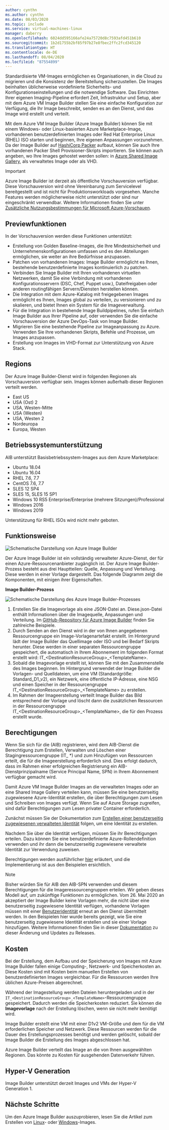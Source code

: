 ```yaml
---
author: cynthn
ms.author: cynthn
ms.date: 08/03/2020
ms.topic: include
ms.service: virtual-machines-linux
manager: daberry
ms.openlocfilehash: 6024dd595166afe24a75720d8c7593afd451b610
ms.sourcegitcommit: 1b2d1755b2bf85f97b27e8fbec2ffc2fcd345120
ms.translationtype: HT
ms.contentlocale: de-DE
ms.lasthandoff: 08/04/2020
ms.locfileid: "87554899"
---
```

Standardisierte VM-Images ermöglichen es Organisationen, in die Cloud zu migrieren und die Konsistenz der Bereitstellung sicherzustellen. Die Images beinhalten üblicherweise vordefinierte Sicherheits- und Konfigurationseinstellungen und die notwendige Software. Das Einrichten Ihrer eigenen Imaging-Pipeline erfordert Zeit, Infrastruktur und Setup, aber mit dem Azure VM Image Builder stellen Sie eine einfache Konfiguration zur Verfügung, die Ihr Image beschreibt, senden es an den Dienst, und das Image wird erstellt und verteilt.
 
Mit dem Azure VM Image Builder (Azure Image Builder) können Sie mit einem Windows- oder Linux-basierten Azure Marketplace-Image, vorhandenen benutzerdefinierten Images oder Red Hat Enterprise Linux (RHEL) ISO starten und beginnen, Ihre eigenen Anpassungen vorzunehmen. Da der Image Builder auf [HashiCorp Packer](https://packer.io/) aufbaut, können Sie auch Ihre vorhandenen Packer Shell Provisioner-Skripts importieren. Sie können auch angeben, wo Ihre Images gehostet werden sollen: in [Azure Shared Image Gallery](https://docs.microsoft.com/azure/virtual-machines/windows/shared-image-galleries), als verwaltetes Image oder als VHD.

> [!IMPORTANT]
> Azure Image Builder ist derzeit als öffentliche Vorschauversion verfügbar.
> Diese Vorschauversion wird ohne Vereinbarung zum Servicelevel bereitgestellt und ist nicht für Produktionsworkloads vorgesehen. Manche Features werden möglicherweise nicht unterstützt oder sind nur eingeschränkt verwendbar. Weitere Informationen finden Sie unter [Zusätzliche Nutzungsbestimmungen für Microsoft Azure-Vorschauen](https://azure.microsoft.com/support/legal/preview-supplemental-terms/).

## <a name="preview-features"></a>Previewfunktionen

In der Vorschauversion werden diese Funktionen unterstützt:

- Erstellung von Golden Baseline-Images, die Ihre Mindestsicherheit und Unternehmenskonfigurationen umfassen und es den Abteilungen ermöglichen, sie weiter an ihre Bedürfnisse anzupassen.
- Patchen von vorhandenen Images: Image Builder ermöglicht es Ihnen, bestehende benutzerdefinierte Images kontinuierlich zu patchen.
- Verbinden Sie Image Builder mit Ihren vorhandenen virtuellen Netzwerken, damit Sie eine Verbindung mit vorhandenen Konfigurationsservern (DSC, Chef, Puppet usw.), Dateifreigaben oder anderen routingfähigen Servern/Diensten herstellen können.
- Die Integration mit dem Azure-Katalog mit freigegebenen Images ermöglicht es Ihnen, Images global zu verteilen, zu versionieren und zu skalieren, und bietet Ihnen ein System für die Imageverwaltung.
- Für die Integration in bestehende Image Buildpipelines, rufen Sie einfach Image Builder aus Ihrer Pipeline auf, oder verwenden Sie die einfache Vorschauversion der Azure DevOps-Task von Image Builder.
- Migrieren Sie eine bestehende Pipeline zur Imageanpassung zu Azure. Verwenden Sie Ihre vorhandenen Skripts, Befehle und Prozesse, um Images anzupassen.
- Erstellung von Images im VHD-Format zur Unterstützung von Azure Stack.
 

## <a name="regions"></a>Regions
Der Azure Image Builder-Dienst wird in folgenden Regionen als Vorschauversion verfügbar sein. Images können außerhalb dieser Regionen verteilt werden.
- East US
- USA (Ost) 2
- USA, Westen-Mitte
- USA (Westen)
- USA, Westen 2
- Nordeuropa
- Europa, Westen

## <a name="os-support"></a>Betriebssystemunterstützung
AIB unterstützt Basisbetriebssystem-Images aus dem Azure Marketplace:
- Ubuntu 18.04
- Ubuntu 16.04
- RHEL 7.6, 7.7
- CentOS 7.6, 7.7
- SLES 12 SP4
- SLES 15, SLES 15 SP1
- Windows 10 RS5 Enterprise/Enterprise (mehrere Sitzungen)/Professional
- Windows 2016
- Windows 2019

Unterstützung für RHEL ISOs wird nicht mehr geboten.

## <a name="how-it-works"></a>Funktionsweise


![Schematische Darstellung von Azure Image Builder](./media/virtual-machines-image-builder-overview/image-builder.png)

Der Azure Image Builder ist ein vollständig verwalteter Azure-Dienst, der für einen Azure-Ressourcenanbieter zugänglich ist. Der Azure Image Builder-Prozess besteht aus drei Hauptteilen: Quelle, Anpassung und Verteilung. Diese werden in einer Vorlage dargestellt. Das folgende Diagramm zeigt die Komponenten, mit einigen ihrer Eigenschaften. 
 


**Image Builder-Prozess** 

![Schematische Darstellung des Azure Image Builder-Prozesses](./media/virtual-machines-image-builder-overview/image-builder-process.png)

1. Erstellen Sie die Imagevorlage als eine JSON-Datei an. Diese.json-Datei enthält Informationen über die Imagequelle, Anpassungen und Verteilung. Im [GitHub-Repository für Azure Image Builder](https://github.com/danielsollondon/azvmimagebuilder/tree/master/quickquickstarts) finden Sie zahlreiche Beispiele.
1. Durch Senden an den Dienst wird in der von Ihnen angegebenen Ressourcengruppe ein Image-Vorlagenartefakt erstellt. Im Hintergrund lädt der Image Builder das Quellimage oder ISO und bei Bedarf Skripts herunter. Diese werden in einer separaten Ressourcengruppe gespeichert, die automatisch in Ihrem Abonnement im folgenden Format erstellt wird: IT_\<DestinationResourceGroup>_\<TemplateName>. 
1. Sobald die Imagevorlage erstellt ist, können Sie mit den Zusammenstelle des Images beginnen. Im Hintergrund verwendet der Image Builder die Vorlagen- und Quelldateien, um eine VM (Standardgröße: Standard_D1_v2), ein Netzwerk, eine öffentliche IP-Adresse, eine NSG und einen Speicher in der Ressourcengruppe IT_\<DestinationResourceGroup>_\<TemplateName> zu erstellen.
1. Im Rahmen der Imageerstellung verteilt Image Builder das Bild entsprechend der Vorlage und löscht dann die zusätzlichen Ressourcen in der Ressourcengruppe IT_\<DestinationResourceGroup>_\<TemplateName>, die für den Prozess erstellt wurde.


## <a name="permissions"></a>Berechtigungen
Wenn Sie sich für die (AIB) registrieren, wird dem AIB-Dienst die Berechtigung zum Erstellen, Verwalten und Löschen einer Stagingressourcengruppe (IT_ *) und zum Hinzufügen von Ressourcen erteilt, die für die Imageerstellung erforderlich sind. Dies erfolgt dadurch, dass im Rahmen einer erfolgreichen Registrierung ein AIB-Dienstprinzipalname (Service Principal Name, SPN) in Ihrem Abonnement verfügbar gemacht wird.

Damit Azure VM Image Builder Images an die verwalteten Images oder an eine Shared Image Gallery verteilen kann, müssen Sie eine benutzerseitig zugewiesene Azure-Identität erstellen, die über Berechtigungen zum Lesen und Schreiben von Images verfügt. Wenn Sie auf Azure Storage zugreifen, sind dafür Berechtigungen zum Lesen privater Container erforderlich.

Zunächst müssen Sie der Dokumentation zum [Erstellen einer benutzerseitig zugewiesenen verwalteten Identität](https://docs.microsoft.com/azure/active-directory/managed-identities-azure-resources/how-to-manage-ua-identity-cli) folgen, um eine Identität zu erstellen.

Nachdem Sie über die Identität verfügen, müssen Sie ihr Berechtigungen erteilen. Dazu können Sie eine benutzerdefinierte Azure-Rollendefinition verwenden und ihr dann die benutzerseitig zugewiesene verwaltete Identität zur Verwendung zuweisen.

Berechtigungen werden ausführlicher [hier](https://github.com/danielsollondon/azvmimagebuilder/blob/master/aibPermissions.md#azure-vm-image-builder-permissions-explained-and-requirements) erläutert, und die Implementierung ist aus den Beispielen ersichtlich.

> [!Note]
> Bisher würden Sie für AIB den AIB-SPN verwenden und diesem Berechtigungen für die Imageressourcengruppen erteilen. Wir geben dieses Modell auf, um zukünftige Funktionen zu ermöglichen. Vom 26. Mai 2020 an akzeptiert der Image Builder keine Vorlagen mehr, die nicht über eine benutzerseitig zugewiesene Identität verfügen, vorhandene Vorlagen müssen mit einer [Benutzeridentität](https://docs.microsoft.com/azure/virtual-machines/linux/image-builder-json?toc=%2Fazure%2Fvirtual-machines%2Fwindows%2Ftoc.json&bc=%2Fazure%2Fvirtual-machines%2Fwindows%2Fbreadcrumb%2Ftoc.json#identity) erneut an den Dienst übermittelt werden. In den Beispielen hier wurde bereits gezeigt, wie Sie eine benutzerseitig zugewiesene Identität erstellen und sie einer Vorlage hinzufügen. Weitere Informationen finden Sie in dieser [Dokumentation](https://github.com/danielsollondon/azvmimagebuilder#service-updates-and-latest-release-information) zu dieser Änderung und Updates zu Releases.

## <a name="costs"></a>Kosten
Bei der Erstellung, dem Aufbau und der Speicherung von Images mit Azure Image Builder fallen einige Computing-, Netzwerk- und Speicherkosten an. Diese Kosten sind mit Kosten beim manuellen Erstellen von benutzerdefinierten Images vergleichbar. Für die Ressourcen werden Ihre üblichen Azure-Preisen abgerechnet. 

Während der Imagestellung werden Dateien heruntergeladen und in der `IT_<DestinationResourceGroup>_<TemplateName>`-Ressourcengruppe gespeichert. Dadurch werden die Speicherkosten reduziert. Sie können die **Imagevorlage** nach der Erstellung löschen, wenn sie nicht mehr benötigt wird.
 
Image Builder erstellt eine VM mit einer D1v2 VM-Größe und dem für die VM erforderlichen Speicher und Netzwerk. Diese Ressourcen werden für die Dauer des Erstellungsprozesses benötigt und werden gelöscht, sobald der Image Builder die Erstellung des Images abgeschlossen hat. 
 
Azure Image Builder verteilt das Image an die von Ihnen ausgewählten Regionen. Das könnte zu Kosten für ausgehenden Datenverkehr führen.

## <a name="hyper-v-generation"></a>Hyper-V Generation
Image Builder unterstützt derzeit Images und VMs der Hyper-V Generation 1.
 
## <a name="next-steps"></a>Nächste Schritte 
 
Um den Azure Image Builder auszuprobieren, lesen Sie die Artikel zum Erstellen von [Linux](../articles/virtual-machines/linux/image-builder.md)- oder [Windows](../articles/virtual-machines/windows/image-builder.md)-Images.
 
